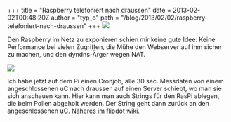 +++
title = "Raspberry telefoniert nach draussen"
date = 2013-02-02T00:48:20Z
author = "typ_o"
path = "/blog/2013/02/02/raspberry-telefoniert-nach-draussen"
+++
![](https://flipdot.org/blog/uploads/raspi-small.jpg)  
  
Den Raspberry im Netz zu exponieren schien mir keine gute Idee: Keine
Performance bei vielen Zugriffen, die Mühe den Webserver auf ihm sicher
zu machen, und den dyndns-Ärger wegen NAT.  
  
![](https://flipdot.org/blog/uploads/rasp_schema.jpg)  
  
Ich habe jetzt auf dem Pi einen Cronjob, alle 30 sec. Messdaten von
einem angeschlossenen uC nach draussen auf einen Server schiebt, wo man
sie sich anschauen kann. Hier kann man auch Strings für den RasPi
ablegen, die beim Pollen abgeholt werden. Der String geht dann zurück an
den angeschlossenen uC. [Näheres im flipdot
wiki](http://flipdot.org/wiki/index.php?title=Raspberry_telefoniert_nach_draussen).
